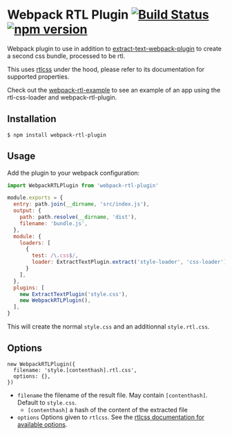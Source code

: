 # Webpack RTL Plugin [![Build Status](https://img.shields.io/travis/romainberger/webpack-rtl-plugin/master.svg?style=flat-square)](https://travis-ci.org/romainberger/webpack-rtl-plugin) [![npm version](https://img.shields.io/npm/v/webpack-rtl-plugin.svg?style=flat-square)](https://www.npmjs.com/package/webpack-rtl-plugin)

Webpack plugin to use in addition to [extract-text-webpack-plugin](https://github.com/webpack/extract-text-webpack-plugin) to create a second css bundle, processed to be rtl.

This uses [rtlcss](https://github.com/MohammadYounes/rtlcss) under the hood, please refer to its documentation for supported properties.

Check out the [webpack-rtl-example](https://github.com/romainberger/webpack-rtl-example) to see an example of an app using the rtl-css-loader and webpack-rtl-plugin.

## Installation

```shell
$ npm install webpack-rtl-plugin
```

## Usage

Add the plugin to your webpack configuration:

```js
import WebpackRTLPlugin from 'webpack-rtl-plugin'

module.exports = {
  entry: path.join(__dirname, 'src/index.js'),
  output: {
    path: path.resolve(__dirname, 'dist'),
    filename: 'bundle.js',
  },
  module: {
    loaders: [
      {
        test: /\.css$/,
        loader: ExtractTextPlugin.extract('style-loader', 'css-loader'),
      }
    ],
  },
  plugins: [
    new ExtractTextPlugin('style.css'),
    new WebpackRTLPlugin(),
  ],
}
```

This will create the normal `style.css` and an additionnal `style.rtl.css`.

## Options

```
new WebpackRTLPlugin({
  filename: 'style.[contenthash].rtl.css',
  options: {},
})
```

* `filename` the filename of the result file. May contain `[contenthash]`. Default to `style.css`.
  * `[contenthash]` a hash of the content of the extracted file
* `options` Options given to `rtlcss`. See the [rtlcss documentation for available options](https://github.com/MohammadYounes/rtlcss#options-object).
